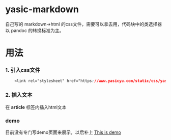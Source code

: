 # yasic-markdown

自己写的 markdown->html 的css文件，需要可以拿去用，代码块中的类选择器以 pandoc 的转换标准为主。

# 用法

### 1. 引入css文件
```css
	<link rel="stylesheet" href="https://www.yasicyu.com/static/css/yasic-markdown.css">
```

### 2. 插入文本
在 __article__ 标签内插入html文本

### demo

目前没有专门写demo页面来展示，以后补上
[This is demo](https://yasicyu.com/newarticle/%E4%BB%8EsetTimeout%E5%87%BD%E6%95%B0%E5%88%B0js%E5%BC%95%E6%93%8E%E5%BC%82%E6%AD%A5%E5%8D%95%E7%BA%BF%E7%A8%8B)